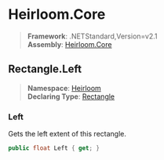 # Heirloom.Core

> **Framework**: .NETStandard,Version=v2.1  
> **Assembly**: [Heirloom.Core][0]  

## Rectangle.Left

> **Namespace**: [Heirloom][0]  
> **Declaring Type**: [Rectangle][1]  

### Left

Gets the left extent of this rectangle.

```cs
public float Left { get; }
```

[0]: ../../../Heirloom.Core.md
[1]: ../Rectangle.md
